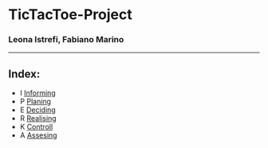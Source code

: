 # TicTacToe-Project

### Leona Istrefi, Fabiano Marino 

<hr>

 ## Index: 

 * I [Informing](Informing.md)
 * P [Planing](Planing.md)
 * E [Deciding](Decide.md)
 * R [Realising](Realising.md)
 * K [Controll](Control.md)
 * A [Assesing](Assessing.md)
